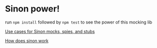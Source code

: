# Sinon power!

run `npm install` followed by `npm test` to see the power of this mocking lib

[Use cases for Sinon mocks, spies, and stubs](https://semaphoreci.com/community/tutorials/best-practices-for-spies-stubs-and-mocks-in-sinon-js)

[How does sinon work](https://stackoverflow.com/questions/32055287/what-is-the-difference-between-describe-and-it-in-jest)




